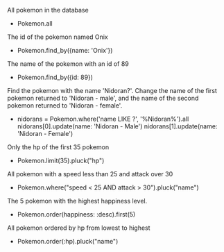 All pokemon in the database

 - Pokemon.all

The id of the pokemon named Onix

- Pokemon.find_by({name: 'Onix'})

The name of the pokemon with an id of 89

- Pokemon.find_by({id: 89})

Find the pokemon with the name 'Nidoran?'. Change the name of the first
pokemon returned to 'Nidoran - male', and the name of the second pokemon
returned to 'Nidoran - female'.

- nidorans = Pokemon.where('name LIKE ?', '%Nidoran%').all
  nidorans[0].update(name: 'Nidoran - Male')
  nidorans[1].update(name: 'Nidoran - Female')

Only the hp of the first 35 pokemon

 - Pokemon.limit(35).pluck("hp")

All pokemon with a speed less than 25 and attack over 30

  - Pokemon.where("speed < 25 AND attack > 30").pluck("name")

The 5 pokemon with the highest happiness level.

  - Pokemon.order(happiness: :desc).first(5)

All pokemon ordered by hp from lowest to highest

  -  Pokemon.order(:hp).pluck("name")
